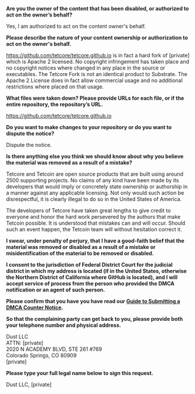**Are you the owner of the content that has been disabled, or authorized to act on the owner’s behalf?**

Yes, I am authorized to act on the content owner's behalf.

**Please describe the nature of your content ownership or authorization to act on the owner's behalf.**

https://github.com/tetcore/tetcore.github.io is in fact a hard fork of [private] which is Apache 2 licensed. No copyright infringement has taken place and no copyright notices where changed in any place in the source or executables. The Tetcore Fork is not an identical product to Substrate. The Apache 2 License does in fact allow commercial usage and no additional restrictions where placed on that usage.

**What files were taken down? Please provide URLs for each file, or if the entire repository, the repository’s URL.**

https://github.com/tetcore/tetcore.github.io

**Do you want to make changes to your repository or do you want to dispute the notice?**

Dispute the notice.

**Is there anything else you think we should know about why you believe the material was removed as a result of a mistake?**

Tetcore and Tetcoin are open source products that are built using around 2500 supporting projects. No claims of any kind have been made by its developers that would imply or concretely state ownership or authorship in a manner against any applicable licensing. Not only would such action be disrespectful, it is clearly illegal to do so in the United States of America.

The developers of Tetcore have taken great lengths to give credit to everyone and honor the hard work persevered by the authors that make Tetcoin possible. It is understood that mistakes can and will occur. Should such an event happen, the Tetcoin team will without hesitation correct it.

**I swear, under penalty of perjury, that I have a good-faith belief that the material was removed or disabled as a result of a mistake or misidentification of the material to be removed or disabled.**

**I consent to the jurisdiction of Federal District Court for the judicial district in which my address is located (if in the United States, otherwise the Northern District of California where GitHub is located), and I will accept service of process from the person who provided the DMCA notification or an agent of such person.**

**Please confirm that you have you have read our <a href="https://docs.github.com/articles/guide-to-submitting-a-dmca-counter-notice">Guide to Submitting a DMCA Counter Notice</a>.**

**So that the complaining party can get back to you, please provide both your telephone number and physical address.**

Dust LLC  
ATTN: [private]  
2020 N ACADEMY BLVD, STE 261 #769  
Colorado Springs, CO 80909  
[private]

**Please type your full legal name below to sign this request.**

Dust LLC, [private]
